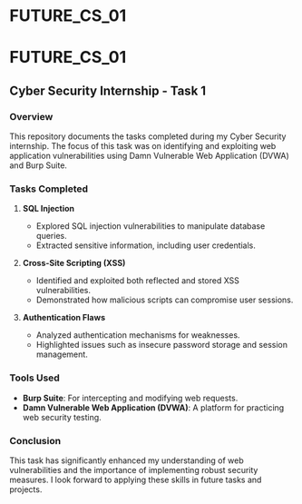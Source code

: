 # FUTURE_CS_01
# FUTURE_CS_01

## Cyber Security Internship - Task 1

### Overview
This repository documents the tasks completed during my Cyber Security internship. The focus of this task was on identifying and exploiting web application vulnerabilities using Damn Vulnerable Web Application (DVWA) and Burp Suite.

### Tasks Completed
1. **SQL Injection**
   - Explored SQL injection vulnerabilities to manipulate database queries.
   - Extracted sensitive information, including user credentials.

2. **Cross-Site Scripting (XSS)**
   - Identified and exploited both reflected and stored XSS vulnerabilities.
   - Demonstrated how malicious scripts can compromise user sessions.

3. **Authentication Flaws**
   - Analyzed authentication mechanisms for weaknesses.
   - Highlighted issues such as insecure password storage and session management.

### Tools Used
- **Burp Suite**: For intercepting and modifying web requests.
- **Damn Vulnerable Web Application (DVWA)**: A platform for practicing web security testing.

### Conclusion
This task has significantly enhanced my understanding of web vulnerabilities and the importance of implementing robust security measures. I look forward to applying these skills in future tasks and projects.
